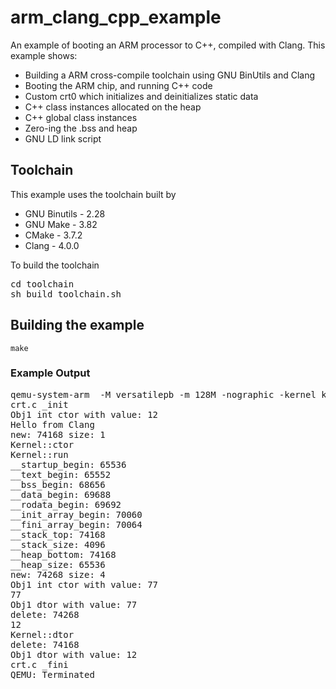 # arm_clang_cpp_example

An example of booting an ARM processor to C++, compiled with Clang.  This example shows:

* Building a ARM cross-compile toolchain using GNU BinUtils and Clang
* Booting the ARM chip, and running C++ code
* Custom crt0 which initializes and deinitializes static data
* C++ class instances allocated on the heap 
* C++ global class instances
* Zero-ing the .bss and heap
* GNU LD link script

## Toolchain

This example uses the toolchain built by 

* GNU Binutils - 2.28
* GNU Make - 3.82
* CMake - 3.7.2
* Clang - 4.0.0

To build the toolchain

<pre>
cd toolchain
sh build_toolchain.sh
</pre>

## Building the example

`make`

### Example Output

<pre>
qemu-system-arm  -M versatilepb -m 128M -nographic -kernel kernel.bin
crt.c _init
Obj1 int ctor with value: 12
Hello from Clang
new: 74168 size: 1
Kernel::ctor
Kernel::run
__startup_begin: 65536
__text_begin: 65552
__bss_begin: 68656
__data_begin: 69688
__rodata_begin: 69692
__init_array_begin: 70060
__fini_array_begin: 70064
__stack_top: 74168
__stack_size: 4096
__heap_bottom: 74168
__heap_size: 65536
new: 74268 size: 4
Obj1 int ctor with value: 77
77
Obj1 dtor with value: 77
delete: 74268
12
Kernel::dtor
delete: 74168
Obj1 dtor with value: 12
crt.c _fini
QEMU: Terminated
</pre>

